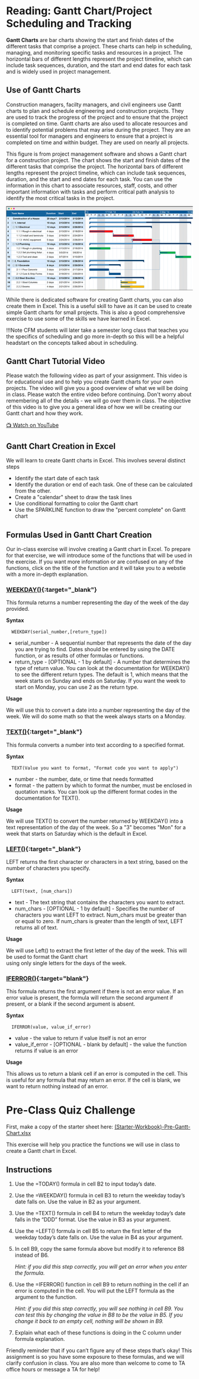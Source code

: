 # Reading: Gantt Chart/Project Scheduling and Tracking

**Gantt Charts** are bar charts showing the start and finish dates of the different tasks that comprise a project. These charts can help in scheduling, managing, and monitoring specific tasks and resources in a project. The horizontal bars of different lengths represent the project timeline, which can include task sequences, duration, and the start and end dates for each task and is widely used in project management.

## Use of Gantt Charts
Construction managers, facilty managers, and civil engineers use Gantt charts to plan and schedule engineering and construction projects. They are used to track the progress of the project and to ensure that the project is completed on time. Gantt charts are also used to allocate resources and to identify potential problems that may arise during the project. They are an essential tool for managers and engineers to ensure that a project is completed on time and within budget. They are used on nearly all projects. 

This figure is from project management software and shows a Gantt chart for a construction project. The chart shows 
the start and finish dates of the different tasks that comprise the project. The horizontal bars of different lengths represent the project timeline, which can include task sequences, duration, and the start and end dates for each task. You can use the information in this chart to associate resources, staff, costs, and other important information with tasks and perform critical path analysis to identify the most critical tasks in the project.

![gantt_chart.png](images/gantt_chart.png)

While there is dedicated software for creating Gantt charts, you can also create them in Excel. This is a useful skill to have as it can be used to create simple Gantt charts for small projects. This is also a good comprehensive exercise to use some of the skills we have learned in Excel. 

!!!Note
      CFM students will later take a semester long class that teaches you the specifics of scheduling and go more in-depth so this will be a helpful headstart on the concepts talked about in scheduling.

## Gantt Chart Tutorial Video
<p>Please watch the following video as part of your assignment. This video is for educational use and to help you create Gantt charts for your own projects. The video will give you a good overview of what we will be doing in class. Please watch the entire video before continuing. Don't worry about remembering all of the details - we will go over them in class. The objective of this video is to give you a general idea of how we will be creating our Gantt chart and how they work.</p>
<p>
  <a href="https://www.youtube.com/watch?v=un8j6QqpYa0" target="_blank">
    📺 Watch on YouTube
  </a>
</p>

## Gantt Chart Creation in Excel
We will learn to create Gantt charts in Excel. This involves several distinct steps

* Identify the start date of each task
* Identify the duration or end of each task. One of these can be calculated from the other.
* Create a "calendar" sheet to draw the task lines
* Use conditional formatting to color the Gantt chart
* Use the SPARKLINE function to draw the "percent complete" on Gantt chart

## Formulas Used in Gantt Chart Creation

Our in-class exercise will involve creating a Gantt chart in Excel. To prepare for that exercise, we will introduce some of the functions that will be used in the exercise. If you want more information or are confused on any of the functions, click on the title of the function and it will take you to a webstie with a more in-depth explanation.

### [WEEKDAY()](https://support.microsoft.com/en-us/office/weekday-function-60e44483-2ed1-439f-8bd0-e404c190949a){:target="_blank"}
This formula returns a number representing the day of the week of the day provided. 

**Syntax**

      WEEKDAY(serial_number,[return_type])

  * serial_number - A sequential number that represents the date of the day you are trying to find. Dates should be entered by using the DATE function, or as results of other formulas or functions.
  * return_type - [OPTIONAL - 1 by default] - A number that determines the type of return value. You can look at the documentation for WEEKDAY() to see the different return types. The default is 1, which means that the week starts on Sunday and ends on Saturday. If you want the week to start on Monday, you can use 2 as the return type.

**Usage** 

We will use this to convert a date into a number representing the day of the week. We will do some math so that the week always starts on a Monday.

### [TEXT()](https://support.microsoft.com/en-us/office/text-function-20d5ac4d-7b94-49fd-bb38-93d29371225c){:target="_blank"}
This formula converts a number into text according to a specified format.

**Syntax**

      TEXT(Value you want to format, "Format code you want to apply")

  * number - the number, date, or time that needs formatted
  * format - the pattern by which to format the number, must be enclosed in quotation marks. You can look up the different format codes in the documentation for TEXT().

**Usage**

We will use TEXT() to convert the number returned by WEEKDAY() into a text representation of the day of the week. So 
a "3" becomes "Mon" for a week that starts on Saturday which is the default in Excel.

### [LEFT()](https://support.microsoft.com/en-us/office/left-function-9203d2d2-7960-479b-84c6-1ea52b99640c){:target="_blank"}
LEFT returns the first character or characters in a text string, based on the number of characters you specify.

**Syntax**

      LEFT(text, [num_chars])

  * text -  The text string that contains the characters you want to extract.
  * num_chars - [OPTIONAL - 1 by default] - Specifies the number of characters you want LEFT to extract. Num_chars must be greater than or equal to zero. If num_chars is greater than the length of text, LEFT returns all of text.

**Usage**

We will use Left() to extract the first letter of the day of the week. This will be used to format the Gantt chart  
using only single letters for the days of the week.

### [IFERROR()](https://support.microsoft.com/en-us/office/iferror-function-c526fd07-caeb-47b8-8bb6-63f3e417f611){:target="blank"}
This formula returns the first argument if there is not an error value. If an error value is present, the formula will return the second argument if present, or a blank if the second argument is absent.

**Syntax**

      IFERROR(value, value_if_error)

  * value - the value to return if value itself is not an error
  * value_if_error - [OPTIONAL - blank by default] - the value the function returns if value is an error

**Usage**

This allows us to return a blank cell if an error is computed in the cell. This is useful for any formula that may return an error. If the cell is blank, we want to return nothing instead of an error.

# Pre-Class Quiz Challenge
 First, make a copy of the starter sheet here: [(Starter-Workbook)-Pre-Gantt-Chart.xlsx](%28Starter-Workbook%29-Pre-Gantt-Chart.xlsx)

This exercise will help you practice the functions we will use in class to create a Gantt chart in Excel.


## Instructions

1. Use the =TODAY() formula in cell B2 to input today’s date.
2. Use the =WEEKDAY() formula in cell B3 to return the weekday today’s date falls on. Use the value in B2 as your argument.
3. Use the =TEXT() formula in cell B4 to return the weekday today’s date falls in the “DDD” format. Use the value in B3 as your argument.
4. Use the =LEFT() formula in cell B5 to return the first letter of the weekday today’s date falls on. Use the value in B4 as your argument.
5. In cell B9, copy the same formula above but modify it to reference B8 instead of B6.

   _Hint: if you did this step correctly, you will get an error when you enter the formula._

6. Use the =IFERROR() function in cell B9 to return nothing in the cell if an error is computed in the cell. You will put the LEFT formula as the argument to the function.

   _Hint: if you did this step correctly, you will see nothing in cell B9. You can test this by changing the value in B8 to be the value in B5. If you change it back to an empty cell, nothing will be shown in B9._

7. Explain what each of these functions is doing in the C column under formula explanation.
   
Friendly reminder that if you can’t figure any of these steps that’s okay! This assignment is so you have some exposure to these formulas, and we will clarify confusion in class. You are also more than welcome to come to TA office hours or message a TA for help!


